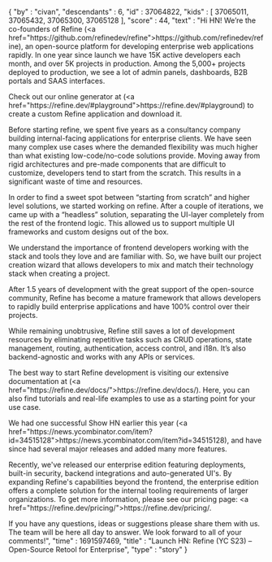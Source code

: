 {
  "by" : "civan",
  "descendants" : 6,
  "id" : 37064822,
  "kids" : [ 37065011, 37065432, 37065300, 37065128 ],
  "score" : 44,
  "text" : "Hi HN! We’re the co-founders of Refine (<a href=\"https:&#x2F;&#x2F;github.com&#x2F;refinedev&#x2F;refine\">https:&#x2F;&#x2F;github.com&#x2F;refinedev&#x2F;refine</a>), an open-source platform for developing enterprise web applications rapidly. In one year since launch we have 15K active developers each month, and over 5K projects in production. Among the 5,000+ projects deployed to production, we see a lot of admin panels, dashboards, B2B portals and SAAS interfaces.<p>Check out our online generator at (<a href=\"https:&#x2F;&#x2F;refine.dev&#x2F;#playground\">https:&#x2F;&#x2F;refine.dev&#x2F;#playground</a>) to create a custom Refine application and download it.<p>Before starting refine, we spent five years as a consultancy company building internal-facing applications for enterprise clients. We have seen many complex use cases where the demanded flexibility was much higher than what existing low-code&#x2F;no-code solutions provide. Moving away from rigid architectures and pre-made components that are difficult to customize, developers tend to start from the scratch. This results in a significant waste of time and resources.<p>In order to find a sweet spot between “starting from scratch” and higher level solutions,  we started working on refine. After a couple of iterations, we came up with a “headless” solution, separating the UI-layer completely from the rest of the frontend logic. This allowed us to support multiple UI frameworks and custom designs out of the box.<p>We understand the importance of frontend developers working with the stack and tools they love and are familiar with. So, we have built our project creation wizard that allows developers to mix and match their technology stack when creating a project.<p>After 1.5 years of development with the great support of the open-source community, Refine has become a mature framework that allows developers to rapidly build enterprise applications and have 100% control over their projects.<p>While remaining unobtrusive, Refine still saves a lot of development resources by eliminating repetitive tasks such as CRUD operations, state management, routing, authentication, access control, and i18n. It’s also backend-agnostic and works with any APIs or services.<p>The best way to start Refine development is visiting our extensive documentation at (<a href=\"https:&#x2F;&#x2F;refine.dev&#x2F;docs&#x2F;\">https:&#x2F;&#x2F;refine.dev&#x2F;docs&#x2F;</a>). Here, you can also find tutorials and real-life examples to use as a starting point for your use case.<p>We had one successful Show HN earlier this year (<a href=\"https:&#x2F;&#x2F;news.ycombinator.com&#x2F;item?id=34515128\">https:&#x2F;&#x2F;news.ycombinator.com&#x2F;item?id=34515128</a>), and have since had several major releases and added many more features.<p>Recently, we&#x27;ve released our enterprise edition featuring deployments, built-in security, backend integrations and auto-generated UI&#x27;s. By expanding Refine&#x27;s capabilities beyond the frontend, the enterprise edition offers a complete solution for the internal tooling requirements of larger organizations. To get more information, please see our pricing page: <a href=\"https:&#x2F;&#x2F;refine.dev&#x2F;pricing&#x2F;\">https:&#x2F;&#x2F;refine.dev&#x2F;pricing&#x2F;</a>.<p>If you have any questions, ideas or suggestions please share them with us. The team will be here all day to answer. We look forward to all of your comments!",
  "time" : 1691597469,
  "title" : "Launch HN: Refine (YC S23) – Open-Source Retool for Enterprise",
  "type" : "story"
}
